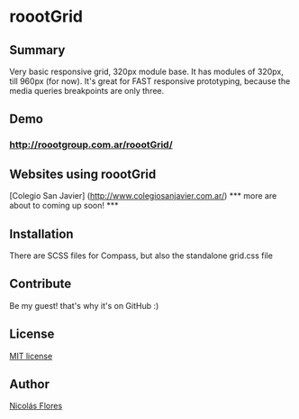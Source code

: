 roootGrid
=========

Summary
---

Very basic responsive grid, 320px module base.
It has modules of 320px, till 960px (for now).
It's great for FAST responsive prototyping, because the media queries breakpoints are only three.

Demo
---
### http://roootgroup.com.ar/roootGrid/

Websites using roootGrid
---
[Colegio San Javier] (http://www.colegiosanjavier.com.ar/)
*** more are about to coming up soon! ***

Installation
---
There are SCSS files for Compass, but also the standalone grid.css file

Contribute
---
Be my guest! that's why it's on GitHub :)

License
---
[MIT license](http://opensource.org/licenses/MIT)

Author
---

[Nicolás Flores](http://www.nicolasflores.com.ar)